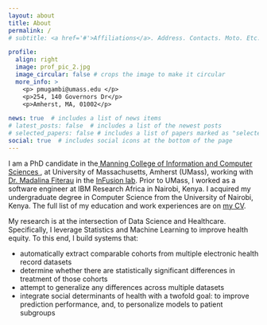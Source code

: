 ```yaml
---
layout: about
title: About
permalink: /
# subtitle: <a href='#'>Affiliations</a>. Address. Contacts. Moto. Etc.

profile:
  align: right
  image: prof_pic_2.jpg
  image_circular: false # crops the image to make it circular
  more_info: >
    <p> pmugambi@umass.edu </p>
    <p>254, 140 Governors Dr</p>
    <p>Amherst, MA, 01002</p>

news: true  # includes a list of news items
# latest_posts: false  # includes a list of the newest posts
# selected_papers: false # includes a list of papers marked as "selected={true}"
social: true  # includes social icons at the bottom of the page
---
```


I am a PhD candidate in the<a href="https://www.cics.umass.edu/"> Manning College of Information and Computer Sciences </a>, at University of Massachusetts, Amherst (UMass), working with <a href="https://www.cics.umass.edu/people/fiterau-brostean-ina"> Dr. Madalina Fiterau</a> in the <a href="https://groups.cs.umass.edu/infofusion/home/"> InFusion lab</a>. Prior to UMass, I worked as a software engineer at IBM Research Africa in Nairobi, Kenya. I acquired my undergraduate degree in Computer Science from the University of Nairobi, Kenya. The full list of my education and work experiences are on <a href="https://drive.google.com/file/d/1ymeYDMoblZlYs1-QLbZQivydXY3MOLcs/view?usp=drive_link"> my CV</a>.

My research is at the intersection of Data Science and Healthcare. Specifically, I leverage Statistics and Machine Learning to improve health equity. To this end, I build systems that:

  - automatically extract comparable cohorts from multiple electronic health record datasets
  - determine whether there are statistically significant differences in treatment of those cohorts
  - attempt to generalize any differences across multiple datasets
  - integrate social determinants of health with a twofold goal: to improve prediction performance, and, to personalize models to patient subgroups
